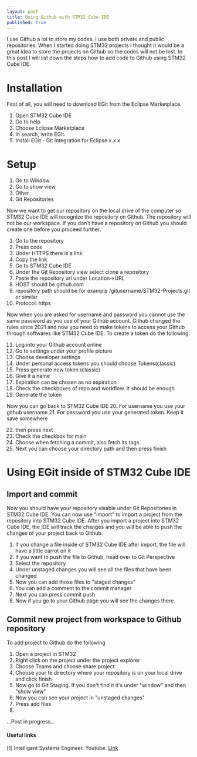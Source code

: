 ```yaml
---
layout: post
title: Using Github with STM32 Cube IDE
published: true
---
```


I use Github a lot to store my codes. I use both private and public repositories. 
When I started doing STM32 projects I thought it would be a great idea to store the projects on Github so the codes will not be lost.
In this post I will list down the steps how to add code to Github using STM32 Cube IDE.

# Installation

First of all, you will need to download EGit from the Eclipse Marketplace.
1. Open STM32 Cube IDE
2. Go to help
3. Choose Eclipse Marketplace
4. In search, write EGit.
5. Install EGit - Git Integration for Eclipse x.x.x

# Setup

1. Go to Window
2. Go to show view
3. Other
4. Git Repositories

Now we want to get our repository on the local drive of the computer so STM32 Cube IDE will recognize the repository on Github.
The repository will not be our workspace.
If you don't have a repository on Github you should create one before you proceed further.

1. Go to the repository
2. Press code
3. Under HTTPS there is a link
4. Copy the link
5. Go to STM32 Cube IDE
6. Under the Git Repository view select clone a repository
7. Paste the repository url under Location->URL
8. HOST should be github.com
9. repository path should be for example /gitusername/STM32-Projects.git or similar
10. Protocol: https

Now when you are asked for username and password you cannot use the same password as you use of your Github account.
Github changed the rules since 2021 and now you need to make tokens to access your Github through softwares like STM32 Cube IDE.
To create a token do the following.

11. Log into your Github account online
12. Go to settings under your profile picture
13. Choose developer settings
14. Under personal access tokens you should choose Tokens(classic)
15. Press generate new token (classic)
16. Give it a name
17. Expiration can be chosen as no expiration
18. Check the checkboxes of repo and workflow. It should be enough
19. Generate the token

Now you can go back to STM32 Cube IDE
20. For username you use your github username
21. For password you use your generated token. Keep it save somewhere

22. then press next
23. Check the checkbox for main
24. Choose when fetching a commit, also fetch its tags
25. Next you can choose your directory path and then press finish

# Using EGit inside of STM32 Cube IDE

## Import and commit

Now you should have your repository visable under Git Repositories in STM32 Cube IDE.
You can now use "import" to import a project from the repository into STM32 Cube IDE.
After you import a project into STM32 Cube IDE, the IDE will track the changes and you will be able to push the changes of your project back to Github.

1. If you change a file inside of STM32 Cube IDE after import, the file will have a little carrot on it
2. If you want to push the file to Github, head over to Git Perspective
3. Select the repository
4. Under unstaged changes you will see all the files that have been changed
5. Now you can add those files to "staged changes"
6. You can add a comment to the commit manager
7. Next you can press commit push
8. Now if you go to your Github page you will see the changes there.

## Commit new project from workspace to Github repository

To add project to Github do the following
1. Open a project in STM32
2. Right click on the project under the project explorer
3. Choose Teams and choose share project
4. Choose your te directory where your repository is on your local drive and click finish
5. Now go to Git Staging. If you don't find it it's under "window" and then "show view"
6. Now you can see your project in "unstaged changes"
7. Press add files
8. 

...Post in progress...

#### Useful links

[1] Intelligent Systems Engineer. Youtube. [Link](https://www.youtube.com/watch?v=8kc77A6so7o)
